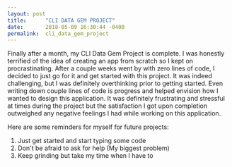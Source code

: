 ```yaml
---
layout: post
title:      "CLI DATA GEM PROJECT"
date:       2018-05-09 16:30:44 -0400
permalink:  cli_data_gem_project
---
```



Finally after a month, my CLI Data Gem Project is complete. I was honestly terrified of the idea of creating an app from scratch so I kept on procrastinating. After a couple weeks went by with zero lines of code, I decided to just go for it and get started with this project. It was indeed challenging, but I was definitely overthinking prior to getting started. Even writing down couple lines of code is progress and helped envision how I wanted to design this application. It was definitely frustrating and stressful at times during the project but the satisfaction I got upon completion outweighed any negative feelings I had while working on this application. 

Here are some reminders for myself for future projects:

1. Just get started and start typing some code
2. Don't be afraid to ask for help (My biggest problem)
3. Keep grinding but take my time when I have to
